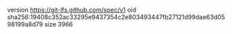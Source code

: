 version https://git-lfs.github.com/spec/v1
oid sha256:19408c352ac33295e9437354c2e803493447fb27121d99dae63d0598199a8d79
size 3966
